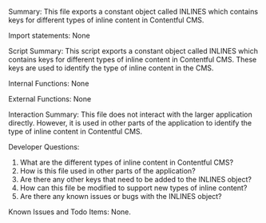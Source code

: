 Summary:
This file exports a constant object called INLINES which contains keys for different types of inline content in Contentful CMS.

Import statements:
None

Script Summary:
This script exports a constant object called INLINES which contains keys for different types of inline content in Contentful CMS. These keys are used to identify the type of inline content in the CMS.

Internal Functions:
None

External Functions:
None

Interaction Summary:
This file does not interact with the larger application directly. However, it is used in other parts of the application to identify the type of inline content in Contentful CMS.

Developer Questions:
1. What are the different types of inline content in Contentful CMS?
2. How is this file used in other parts of the application?
3. Are there any other keys that need to be added to the INLINES object?
4. How can this file be modified to support new types of inline content?
5. Are there any known issues or bugs with the INLINES object? 

Known Issues and Todo Items:
None.